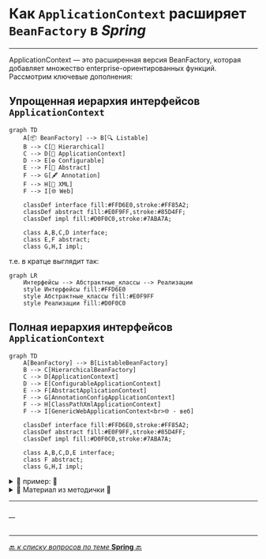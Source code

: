 # Как `ApplicationContext` расширяет `BeanFactory` в _Spring_

---
ApplicationContext — это расширенная версия BeanFactory, которая добавляет множество enterprise-ориентированных функций. Рассмотрим ключевые дополнения:

## Упрощенная иерархия интерфейсов `ApplicationContext`
```mermaid
graph TD
    A[📦 BeanFactory] --> B[🔍 Listable]
    B --> C[🌳 Hierarchical]
    C --> D[🚀 ApplicationContext]
    D --> E[⚙️ Configurable]
    E --> F[📝 Abstract]
    F --> G[🖋️ Annotation]
    F --> H[📜 XML]
    F --> I[🌐 Web]
    
    classDef interface fill:#FFD6E0,stroke:#FF85A2;
    classDef abstract fill:#E0F9FF,stroke:#85D4FF;
    classDef impl fill:#D0F0C0,stroke:#7ABA7A;
    
    class A,B,C,D interface;
    class E,F abstract;
    class G,H,I impl;
```

т.е. в кратце выглядит так:
```mermaid
graph LR
    Интерфейсы --> Абстрактные_классы --> Реализации
    style Интерфейсы fill:#FFD6E0
    style Абстрактные_классы fill:#E0F9FF
    style Реализации fill:#D0F0C0
```


## Полная иерархия интерфейсов `ApplicationContext`
```mermaid
graph TD
    A[BeanFactory] --> B[ListableBeanFactory]
    B --> C[HierarchicalBeanFactory]
    C --> D[ApplicationContext]
    D --> E[ConfigurableApplicationContext]
    E --> F[AbstractApplicationContext]
    F --> G[AnnotationConfigApplicationContext]
    F --> H[ClassPathXmlApplicationContext]
    F --> I[GenericWebApplicationContext<br>🌐 - веб]
    
    classDef interface fill:#FFD6E0,stroke:#FF85A2;
    classDef abstract fill:#E0F9FF,stroke:#85D4FF;
    classDef impl fill:#D0F0C0,stroke:#7ABA7A;
    
    class A,B,C,D,E interface;
    class F abstract;
    class G,H,I impl;
```


<details>
        <summary>📝 пример: 🔽</summary>

---
#### описание

```java

``` 

---
</details>



<details>
        <summary>📝 Материал из методички 🔽</summary>


</details>

---
###### __

---

[🔙 _к списку вопросов по теме_ **Spring** 🔙](/ITM/ITM06_Spring/Spring.md)
